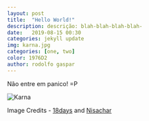 ```yaml
---
layout: post
title:  "Hello World!"
description: descrição: blah-blah-blah-blah-
date:   2019-08-15 00:30
categories: jekyll update
img: karna.jpg
categories: [one, two]
color: 1976D2
author: rodolfo gaspar
---
```

Não entre em panico! =P

![Karna]({{site.baseurl}}/images/karna-2.jpg)


Image Credits - [18days](https://www.youtube.com/watch?v=kyHFBybC3RI) and [Nisachar](http://nisachar.deviantart.com/gallery/37429163/18-Days) 

<!-- ---
layout: post
title:  Hello World!
date:   2019-08-15 00:30
---
<h2>First post</h2>
<p>Não entre em Pânico! =P</p> -->